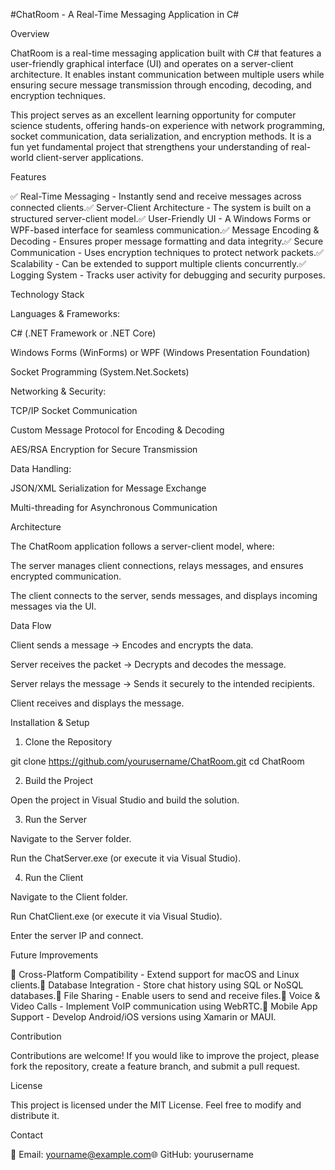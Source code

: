#ChatRoom - A Real-Time Messaging Application in C#

Overview

ChatRoom is a real-time messaging application built with C# that features a user-friendly graphical interface (UI) and operates on a server-client architecture. It enables instant communication between multiple users while ensuring secure message transmission through encoding, decoding, and encryption techniques.

This project serves as an excellent learning opportunity for computer science students, offering hands-on experience with network programming, socket communication, data serialization, and encryption methods. It is a fun yet fundamental project that strengthens your understanding of real-world client-server applications.

Features

✅ Real-Time Messaging - Instantly send and receive messages across connected clients.✅ Server-Client Architecture - The system is built on a structured server-client model.✅ User-Friendly UI - A Windows Forms or WPF-based interface for seamless communication.✅ Message Encoding & Decoding - Ensures proper message formatting and data integrity.✅ Secure Communication - Uses encryption techniques to protect network packets.✅ Scalability - Can be extended to support multiple clients concurrently.✅ Logging System - Tracks user activity for debugging and security purposes.

Technology Stack

Languages & Frameworks:

C# (.NET Framework or .NET Core)

Windows Forms (WinForms) or WPF (Windows Presentation Foundation)

Socket Programming (System.Net.Sockets)

Networking & Security:

TCP/IP Socket Communication

Custom Message Protocol for Encoding & Decoding

AES/RSA Encryption for Secure Transmission

Data Handling:

JSON/XML Serialization for Message Exchange

Multi-threading for Asynchronous Communication

Architecture

The ChatRoom application follows a server-client model, where:

The server manages client connections, relays messages, and ensures encrypted communication.

The client connects to the server, sends messages, and displays incoming messages via the UI.

Data Flow

Client sends a message → Encodes and encrypts the data.

Server receives the packet → Decrypts and decodes the message.

Server relays the message → Sends it securely to the intended recipients.

Client receives and displays the message.

Installation & Setup

1. Clone the Repository

git clone https://github.com/yourusername/ChatRoom.git
cd ChatRoom

2. Build the Project

Open the project in Visual Studio and build the solution.

3. Run the Server

Navigate to the Server folder.

Run the ChatServer.exe (or execute it via Visual Studio).

4. Run the Client

Navigate to the Client folder.

Run ChatClient.exe (or execute it via Visual Studio).

Enter the server IP and connect.

Future Improvements

🚀 Cross-Platform Compatibility - Extend support for macOS and Linux clients.🚀 Database Integration - Store chat history using SQL or NoSQL databases.🚀 File Sharing - Enable users to send and receive files.🚀 Voice & Video Calls - Implement VoIP communication using WebRTC.🚀 Mobile App Support - Develop Android/iOS versions using Xamarin or MAUI.

Contribution

Contributions are welcome! If you would like to improve the project, please fork the repository, create a feature branch, and submit a pull request.

License

This project is licensed under the MIT License. Feel free to modify and distribute it.

Contact

📧 Email: yourname@example.com🌐 GitHub: yourusername
